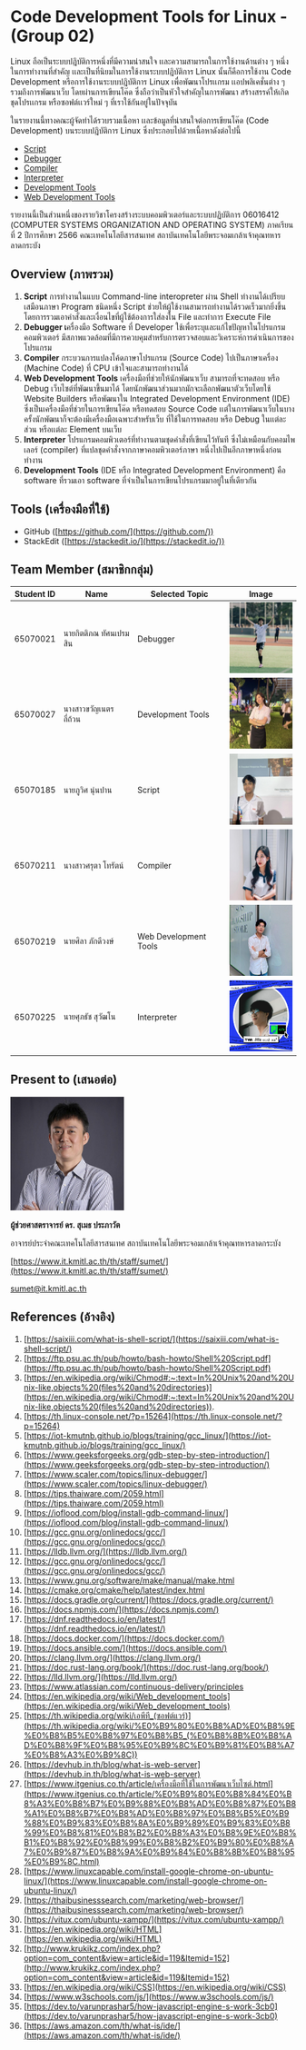 # Code Development Tools for Linux - (Group 02)

Linux ถือเป็นระบบปฎิบัติการหนึ่งที่มีความน่าสนใจ เเละความสามารถในการใช้งานด้านต่าง ๆ หนึ่งในการทำงานที่สำคัญ เเละเป็นที่นิยมในการใช้งานระบบปฎิบัติการ Linux นั้นก็คือการใช้งาน Code Development หรือการใช้งานระบบปฎิบัติการ Linux เพื่อพัฒนาโปรเเกรม เเอปพลิเคชั่นต่าง ๆ รวมถึงการพัฒนาเว็บ โดยผ่านการเขียนโค๊ด ซึ่งถือว่าเป็นหัวใจสำคัญในการพัฒนา สร้างสรรค์ให้เกิดชุดโปรเเกรม หรือซอฟต์เเวร์ใหม่ ๆ ที่เราใช้กันอยู่ในปัจจุบัน

ในรายงานนี้ทางคณะผู้จัดทำได้รวบรวมเนื้อหา เเละข้อมูลที่น่าสนใจต่อการเขียนโค๊ด (Code Development) บนระบบปฎิบัติการ Linux ซึ่งประกอบไปด้วยเนื้อหาดังต่อไปนี้

-   [Script](https://github.com/misterfocusth/Code-Development-Group-02/tree/main/185%20Script)
-   [Debugger](https://github.com/misterfocusth/Code-Development-Group-02/tree/main/21%20Debugger)
-   [Compiler](https://github.com/misterfocusth/Code-Development-Group-02/tree/main/211%20Compiler)
-   [Interpreter](https://github.com/misterfocusth/Code-Development-Group-02/tree/main/225%20Interpreter)
-   [Development Tools](https://github.com/misterfocusth/Code-Development-Group-02/tree/main/27%20Development%20Tools)
-   [Web Development Tools](https://github.com/misterfocusth/Code-Development-Group-02/tree/main/219%20Web%20Development%20Tools)

รายงานนี้เป็นส่วนหนึ่งของรายวิชาโครงสร้างระบบคอมพิวเตอร์และระบบปฏิบัติการ 06016412 (COMPUTER SYSTEMS ORGANIZATION AND OPERATING SYSTEM) ภาคเรียนที่ 2 ปีการศึกษา 2566 คณะเทคโนโลยีสารสนเทศ สถาบันเทคโนโลยีพระจอมเกล้าเจ้าคุณทหารลาดกระบัง

## Overview (ภาพรวม)

1.  **Script** การทำงานในแบบ Command-line interopreter ผ่าน Shell ทำงานได้เปรียบเสมือนภาษา Program ชนิดหนึ่ง Script ช่วยให้ผู้ใช้งานสามารถทำงานได้รวดเร็วมากยิ่งขึ้น โดยการรวมเอาคำสั่งและเงื่อนไขที่ผู้ใช้ต้องการใส่ลงใน File และทำการ Execute File
2.  **Debugger เ**ครื่องมือ Software ที่ Developer ใช้เพื่อระบุและแก้ไขปัญหาในโปรแกรมคอมพิวเตอร์ มีสภาพแวดล้อมที่มีการควบคุมสําหรับการตรวจสอบและวิเคราะห์การดําเนินการของโปรแกรม
3.  **Compiler** กระบวนการแปลงโค้ดภาษาโปรแกรม (Source Code) ไปเป็นภาษาเครื่อง (Machine Code) ที่ CPU เข้าใจและสามารถทำงานได้
4.  **Web Development Tools** เครื่องมือที่ช่วยให้นักพัฒนาเว็บ สามารถที่จะทดสอบ หรือ Debug เว็บไซต์ที่พัฒนาขึ้นมาได้ โดยนักพัฒนาส่วนมากมักจะเลือกพัฒนาตัวเว็บโดยใช้ Website Builders หรือพัฒนาใน Integrated Development Environment (IDE) ซึ่งเป็นเครื่องมือที่ช่วยในการเขียนโค๊ด หรือทดสอบ Source Code เเต่ในการพัฒนาเว็บในบางครั้งนักพัฒนาก็จะต้องมีเครื่องมือเฉพาะสำหรับเว็บ ที่ใช้ในการทดสอบ หรือ Debug ในเเต่ละส่วน หรือเเต่ละ Element บนเว็บ
5.  **Interpreter** โปรแกรมคอมพิวเตอร์ที่ทำงานตามชุดคำสั่งที่เขียนไว้ทันที ซึ่งไม่เหมือนกับคอมไพเลอร์ (compiler) ที่แปลชุดคำสั่งจากภาษาคอมพิวเตอร์ภาษา หนึ่งไปเป็นอีกภาษาหนึ่งก่อนทำงาน
6.  **Development Tools** (IDE หรือ Integrated Development Environment) คือ software ที่รวมเอา software ที่จำเป็นในการเขียนโปรแกรมมาอยู่ในที่เดียวกัน

## Tools (เครื่องมือที่ใช้)

-   GitHub ([https://github.com/](https://github.com/))
-   StackEdit ([https://stackedit.io/](https://stackedit.io/))

## Team Member (สมาชิกกลุ่ม)

|Student ID|Name|Selected Topic|Image|
|--|--|--|--|
|65070021|นายกิตติภณ ทัศนเปรมสิน|Debugger| <img src="https://github.com/misterfocusth/Code-Development-Group-02/blob/main/219%20Web%20Development%20Tools/images/IMG_1646.jpg?raw=truee" width="125" height="125" />|
|65070027|นางสาวขวัญเนตร ถี่ถ้วน|Development Tools| <img src="https://github.com/misterfocusth/Code-Development-Group-02/blob/main/219%20Web%20Development%20Tools/images/IMG_1645.jpg?raw=truee" width="125" height="125" />|
|65070185|นายภูวิศ นุ่นปาน|Script| <img src="https://github.com/misterfocusth/Code-Development-Group-02/blob/main/219%20Web%20Development%20Tools/images/IMG_1647.jpg?raw=true" width="125" height="125" />|
|65070211|นางสาวศรุตา โทรัตน์ |Compiler| <img src="https://github.com/misterfocusth/Code-Development-Group-02/blob/main/219%20Web%20Development%20Tools/images/IMG_1644.jpg?raw=true" width="125" height="125" />|
|65070219|นายศิลา ภักดีวงษ์|Web Development Tools| <img src="https://github.com/misterfocusth/Code-Development-Group-02/blob/main/219%20Web%20Development%20Tools/images/327034314_6025210707536983_7630483055426139603_n.jpg?raw=true" width="125" height="125" />|
|65070225|นายศุภธัช สุวัฒโน|Interpreter| <img src="https://github.com/misterfocusth/Code-Development-Group-02/blob/main/219%20Web%20Development%20Tools/images/358070304_2311422129059060_6572322125817828629_n.jpg?raw=true" width="125" height="125" />|



## Present to (เสนอต่อ)

<img src="https://github.com/misterfocusth/Code-Development-Group-02/blob/main/219%20Web%20Development%20Tools/images/Sumet-768x768.jpg?raw=true" width="200" height="200" />

**ผู้ช่วยศาสตราจารย์ ดร. สุเมธ ประภาวัต**

อาจารย์ประจำคณะเทคโนโลยีสารสนเทศ สถาบันเทคโนโลยีพระจอมเกล้าเจ้าคุณทหารลาดกระบัง

[https://www.it.kmitl.ac.th/th/staff/sumet/](https://www.it.kmitl.ac.th/th/staff/sumet/)

[sumet@it.kmitl.ac.th](mailto:sumet@it.kmitl.ac.th)

## References  (อ้างอิง)
1.  [https://saixiii.com/what-is-shell-script/](https://saixiii.com/what-is-shell-script/)
2.  [https://ftp.psu.ac.th/pub/howto/bash-howto/Shell%20Script.pdf](https://ftp.psu.ac.th/pub/howto/bash-howto/Shell%20Script.pdf)
3.  [https://en.wikipedia.org/wiki/Chmod#:~:text=In%20Unix%20and%20Unix-like,objects%20(files%20and%20directories)](https://en.wikipedia.org/wiki/Chmod#:~:text=In%20Unix%20and%20Unix-like,objects%20(files%20and%20directories)).
4.  [https://th.linux-console.net/?p=15264](https://th.linux-console.net/?p=15264)
5. [https://iot-kmutnb.github.io/blogs/training/gcc_linux/](https://iot-kmutnb.github.io/blogs/training/gcc_linux/)
6. [https://www.geeksforgeeks.org/gdb-step-by-step-introduction/](https://www.geeksforgeeks.org/gdb-step-by-step-introduction/)   
7. [https://www.scaler.com/topics/linux-debugger/](https://www.scaler.com/topics/linux-debugger/)
8. [https://tips.thaiware.com/2059.html](https://tips.thaiware.com/2059.html)
9. [https://ioflood.com/blog/install-gdb-command-linux/](https://ioflood.com/blog/install-gdb-command-linux/)
10.  [https://gcc.gnu.org/onlinedocs/gcc/](https://gcc.gnu.org/onlinedocs/gcc/)
11.  [https://lldb.llvm.org/](https://lldb.llvm.org/)
12.  [https://gcc.gnu.org/onlinedocs/gcc/](https://gcc.gnu.org/onlinedocs/gcc/)
13.   [https://www.gnu.org/software/make/manual/make.html
14.  [https://cmake.org/cmake/help/latest/index.html
15.   [https://docs.gradle.org/current/](https://docs.gradle.org/current/)
16.  [https://docs.npmjs.com/](https://docs.npmjs.com/)
17.   [https://dnf.readthedocs.io/en/latest/](https://dnf.readthedocs.io/en/latest/)
18.   [https://docs.docker.com/](https://docs.docker.com/)
19.   [https://docs.ansible.com/](https://docs.ansible.com/)
20.   [https://clang.llvm.org/](https://clang.llvm.org/)
21.  [https://doc.rust-lang.org/book/](https://doc.rust-lang.org/book/)
22.   [https://lld.llvm.org/](https://lld.llvm.org/)
23.    [https://www.atlassian.com/continuous-delivery/principles
24.  [https://en.wikipedia.org/wiki/Web_development_tools](https://en.wikipedia.org/wiki/Web_development_tools)
25.  [](https://th.wikipedia.org/wiki/%E0%B9%80%E0%B8%AD%E0%B8%9E%E0%B8%B5%E0%B8%97%E0%B8%B5_(%E0%B8%8B%E0%B8%AD%E0%B8%9F%E0%B8%95%E0%B9%8C%E0%B9%81%E0%B8%A7%E0%B8%A3%E0%B9%8C))[https://th.wikipedia.org/wiki/เอพีที_(ซอฟต์แวร์)](https://th.wikipedia.org/wiki/%E0%B9%80%E0%B8%AD%E0%B8%9E%E0%B8%B5%E0%B8%97%E0%B8%B5_(%E0%B8%8B%E0%B8%AD%E0%B8%9F%E0%B8%95%E0%B9%8C%E0%B9%81%E0%B8%A7%E0%B8%A3%E0%B9%8C))
26.  [https://devhub.in.th/blog/what-is-web-server](https://devhub.in.th/blog/what-is-web-server)
27.  [](https://www.itgenius.co.th/article/%E0%B9%80%E0%B8%84%E0%B8%A3%E0%B8%B7%E0%B9%88%E0%B8%AD%E0%B8%87%E0%B8%A1%E0%B8%B7%E0%B8%AD%E0%B8%97%E0%B8%B5%E0%B9%88%E0%B9%83%E0%B8%8A%E0%B9%89%E0%B9%83%E0%B8%99%E0%B8%81%E0%B8%B2%E0%B8%A3%E0%B8%9E%E0%B8%B1%E0%B8%92%E0%B8%99%E0%B8%B2%E0%B9%80%E0%B8%A7%E0%B9%87%E0%B8%9A%E0%B9%84%E0%B8%8B%E0%B8%95%E0%B9%8C.html)[https://www.itgenius.co.th/article/เครื่องมือที่ใช้ในการพัฒนาเว็บไซต์.html](https://www.itgenius.co.th/article/%E0%B9%80%E0%B8%84%E0%B8%A3%E0%B8%B7%E0%B9%88%E0%B8%AD%E0%B8%87%E0%B8%A1%E0%B8%B7%E0%B8%AD%E0%B8%97%E0%B8%B5%E0%B9%88%E0%B9%83%E0%B8%8A%E0%B9%89%E0%B9%83%E0%B8%99%E0%B8%81%E0%B8%B2%E0%B8%A3%E0%B8%9E%E0%B8%B1%E0%B8%92%E0%B8%99%E0%B8%B2%E0%B9%80%E0%B8%A7%E0%B9%87%E0%B8%9A%E0%B9%84%E0%B8%8B%E0%B8%95%E0%B9%8C.html)
28.  [https://www.linuxcapable.com/install-google-chrome-on-ubuntu-linux/](https://www.linuxcapable.com/install-google-chrome-on-ubuntu-linux/)
29.  [https://thaibusinesssearch.com/marketing/web-browser/](https://thaibusinesssearch.com/marketing/web-browser/)
30.  [https://vitux.com/ubuntu-xampp/](https://vitux.com/ubuntu-xampp/)
31.  [https://en.wikipedia.org/wiki/HTML](https://en.wikipedia.org/wiki/HTML)
32.  [http://www.krukikz.com/index.php?option=com_content&view=article&id=119&Itemid=152](http://www.krukikz.com/index.php?option=com_content&view=article&id=119&Itemid=152)
33.  [https://en.wikipedia.org/wiki/CSS](https://en.wikipedia.org/wiki/CSS)
34.  [https://www.w3schools.com/js/](https://www.w3schools.com/js/)
35.  [https://dev.to/varunprashar5/how-javascript-engine-s-work-3cb0](https://dev.to/varunprashar5/how-javascript-engine-s-work-3cb0)
36.  [https://aws.amazon.com/th/what-is/ide/](https://aws.amazon.com/th/what-is/ide/)
